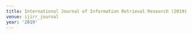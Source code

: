 ```yaml
---
title: International Journal of Information Retrieval Research (2019)
venue: ijirr_journal
year: '2019'
---
```


